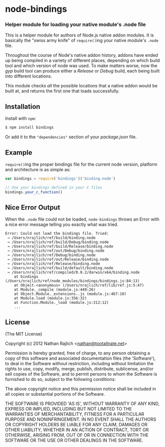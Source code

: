 node-bindings
=============
### Helper module for loading your native module's .node file

This is a helper module for authors of Node.js native addon modules.
It is basically the "swiss army knife" of `require()`ing your native module's
`.node` file.

Throughout the course of Node's native addon history, addons have ended up being
compiled in a variety of different places, depending on which build tool and which
version of node was used. To make matters worse, now the _gyp_ build tool can
produce either a _Release_ or _Debug_ build, each being built into different
locations.

This module checks _all_ the possible locations that a native addon would be built
at, and returns the first one that loads successfully.


Installation
------------

Install with `npm`:

``` bash
$ npm install bindings
```

Or add it to the `"dependencies"` section of your _package.json_ file.


Example
-------

`require()`ing the proper bindings file for the current node version, platform
and architecture is as simple as:

``` js
var bindings = require('bindings')('binding.node')

// Use your bindings defined in your C files
bindings.your_c_function()
```


Nice Error Output
-----------------

When the `.node` file could not be loaded, `node-bindings` throws an Error with
a nice error message telling you exactly what was tried.

```
Error: Could not load the bindings file. Tried:
 → /Users/nrajlich/ref/build/binding.node
 → /Users/nrajlich/ref/build/Debug/binding.node
 → /Users/nrajlich/ref/build/Release/binding.node
 → /Users/nrajlich/ref/out/Debug/binding.node
 → /Users/nrajlich/ref/Debug/binding.node
 → /Users/nrajlich/ref/out/Release/binding.node
 → /Users/nrajlich/ref/Release/binding.node
 → /Users/nrajlich/ref/build/default/binding.node
 → /Users/nrajlich/ref/compiled/0.8.2/darwin/x64/binding.node
    at bindings (/Users/nrajlich/ref/node_modules/bindings/bindings.js:84:13)
    at Object.<anonymous> (/Users/nrajlich/ref/lib/ref.js:5:47)
    at Module._compile (module.js:449:26)
    at Object.Module._extensions..js (module.js:467:10)
    at Module.load (module.js:356:32)
    at Function.Module._load (module.js:312:12)
    ...
```


License
-------

(The MIT License)

Copyright (c) 2012 Nathan Rajlich &lt;nathan@tootallnate.net&gt;

Permission is hereby granted, free of charge, to any person obtaining
a copy of this software and associated documentation files (the
'Software'), to deal in the Software without restriction, including
without limitation the rights to use, copy, modify, merge, publish,
distribute, sublicense, and/or sell copies of the Software, and to
permit persons to whom the Software is furnished to do so, subject to
the following conditions:

The above copyright notice and this permission notice shall be
included in all copies or substantial portions of the Software.

THE SOFTWARE IS PROVIDED 'AS IS', WITHOUT WARRANTY OF ANY KIND,
EXPRESS OR IMPLIED, INCLUDING BUT NOT LIMITED TO THE WARRANTIES OF
MERCHANTABILITY, FITNESS FOR A PARTICULAR PURPOSE AND NONINFRINGEMENT.
IN NO EVENT SHALL THE AUTHORS OR COPYRIGHT HOLDERS BE LIABLE FOR ANY
CLAIM, DAMAGES OR OTHER LIABILITY, WHETHER IN AN ACTION OF CONTRACT,
TORT OR OTHERWISE, ARISING FROM, OUT OF OR IN CONNECTION WITH THE
SOFTWARE OR THE USE OR OTHER DEALINGS IN THE SOFTWARE.
